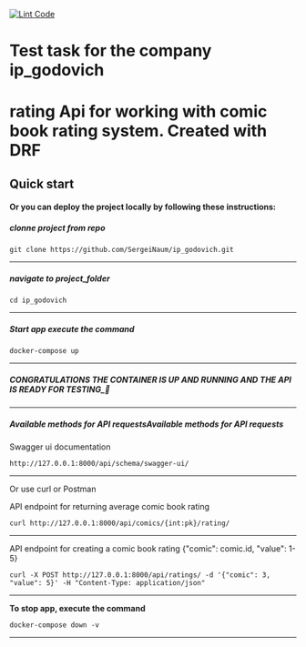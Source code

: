 [![Lint Code](https://github.com/SergeiNaum/Stakewolle/actions/workflows/linter_check.yml/badge.svg)](https://github.com/SergeiNaum/Stakewolle/actions/workflows/linter_check.yml)
# Test task for the company ip_godovich
# **rating** Api for working with comic book rating system. Created with DRF


## Quick start
  
#### Or you can deploy the project locally by following these instructions:

##### clonne project from repo

```
git clone https://github.com/SergeiNaum/ip_godovich.git
```
---

##### navigate to project_folder

```
cd ip_godovich
```
---

##### Start app execute the command
```
docker-compose up
```
---
##### CONGRATULATIONS THE CONTAINER IS UP AND RUNNING AND THE API IS READY FOR TESTING_🚀

---

##### Available methods for API requestsAvailable methods for API requests

Swagger ui documentation
```
http://127.0.0.1:8000/api/schema/swagger-ui/
```
---
Or use curl or Postman


API endpoint for returning average comic book rating
```
curl http://127.0.0.1:8000/api/comics/{int:pk}/rating/
```

---


API endpoint for creating a comic book rating {"comic": comic.id, "value": 1-5}
```
curl -X POST http://127.0.0.1:8000/api/ratings/ -d '{"comic": 3, "value": 5}' -H "Content-Type: application/json"
```

---

**To stop app, execute the command**

```
docker-compose down -v
```

---

